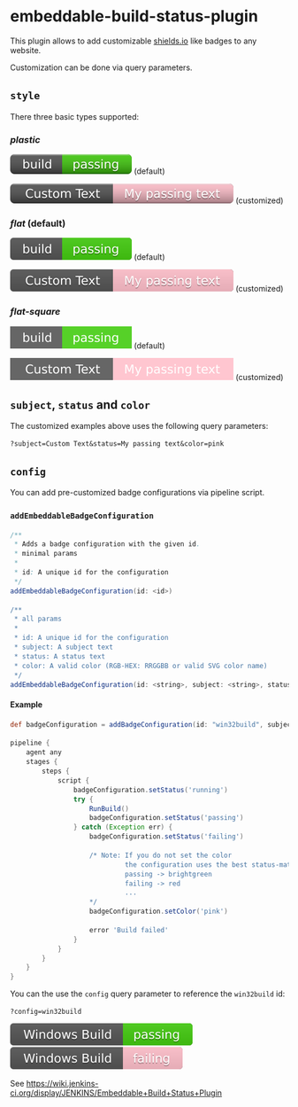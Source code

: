 embeddable-build-status-plugin
==============================

This plugin allows to add customizable [shields.io](https://shields.io) like badges to any website.

Customization can be done via query parameters.

## `style`
There three basic types supported:
### *plastic*
![Badge](src/doc/plastic_unconfigured.svg "Badge") (default)

![Customized Badge](src/doc/plastic_configured.svg "Customized Badge") (customized)

### *flat* (default)
![Badge](src/doc/flat_unconfigured.svg "Badge") (default)

![Customized Badge](src/doc/flat_configured.svg "Customized Badge") (customized)

### *flat-square*
![Badge](src/doc/flat-square_unconfigured.svg "Badge") (default)

![Customized Badge](src/doc/flat-square_configured.svg "Customized Badge") (customized)

## `subject`, `status` and `color`
The customized examples above uses the following query parameters:

`?subject=Custom Text&status=My passing text&color=pink`

## `config`
You can add pre-customized badge configurations via pipeline script.

### `addEmbeddableBadgeConfiguration`

```groovy
/**
 * Adds a badge configuration with the given id.
 * minimal params
 * 
 * id: A unique id for the configuration
 */
addEmbeddableBadgeConfiguration(id: <id>)

/**
 * all params
 * 
 * id: A unique id for the configuration
 * subject: A subject text
 * status: A status text
 * color: A valid color (RGB-HEX: RRGGBB or valid SVG color name)
 */
addEmbeddableBadgeConfiguration(id: <string>, subject: <string>, status: <string>, color: <string>)
```

#### Example
```groovy
def badgeConfiguration = addBadgeConfiguration(id: "win32build", subject: "Windows Build")

pipeline {
    agent any
    stages {
        steps {
            script {
                badgeConfiguration.setStatus('running')
                try {
                    RunBuild()
                    badgeConfiguration.setStatus('passing')
                } catch (Exception err) {
                    badgeConfiguration.setStatus('failing')

                    /* Note: If you do not set the color
                             the configuration uses the best status-matching color.
                             passing -> brightgreen
                             failing -> red 
                             ...
                    */
                    badgeConfiguration.setColor('pink')

                    error 'Build failed'
                }
            }
        }
    }
}
```

You can the use the `config` query parameter to reference the `win32build` id:

`?config=win32build`

![Passing](src/doc/config_example_1.svg "Passing")
![Failing](src/doc/config_example_2.svg "Failing")


See https://wiki.jenkins-ci.org/display/JENKINS/Embeddable+Build+Status+Plugin

